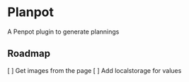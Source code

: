 # Planpot

A Penpot plugin to generate plannings

## Roadmap

[ ] Get images from the page
[ ] Add localstorage for values
